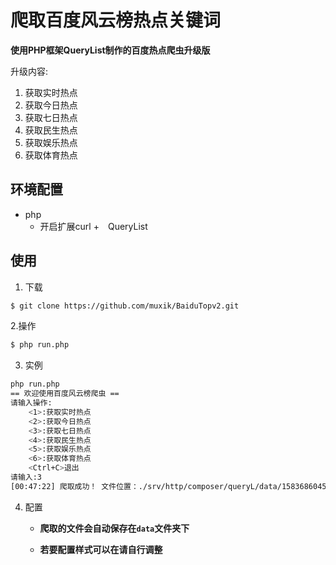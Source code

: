 # 爬取百度风云榜热点关键词

__使用PHP框架QueryList制作的百度热点爬虫升级版__

升级内容:

1. 获取实时热点
2. 获取今日热点
3. 获取七日热点
4. 获取民生热点
5. 获取娱乐热点
6. 获取体育热点

## 环境配置

- php
    + 开启扩展curl
    +　QueryList
## 使用

1. 下载
```bash
$ git clone https://github.com/muxik/BaiduTopv2.git
```

2.操作

```bash
$ php run.php 
```

3. 实例

```bash
php run.php
== 欢迎使用百度风云榜爬虫 ==
请输入操作:
    <1>:获取实时热点
    <2>:获取今日热点
    <3>:获取七日热点
    <4>:获取民生热点
    <5>:获取娱乐热点
    <6>:获取体育热点
    <Ctrl+C>退出
请输入:3
[00:47:22] 爬取成功！ 文件位置：./srv/http/composer/queryL/data/1583686045--七日热点排行榜.txt

```
4. 配置

    - __爬取的文件会自动保存在`data`文件夹下__

    - __若要配置样式可以在请自行调整__